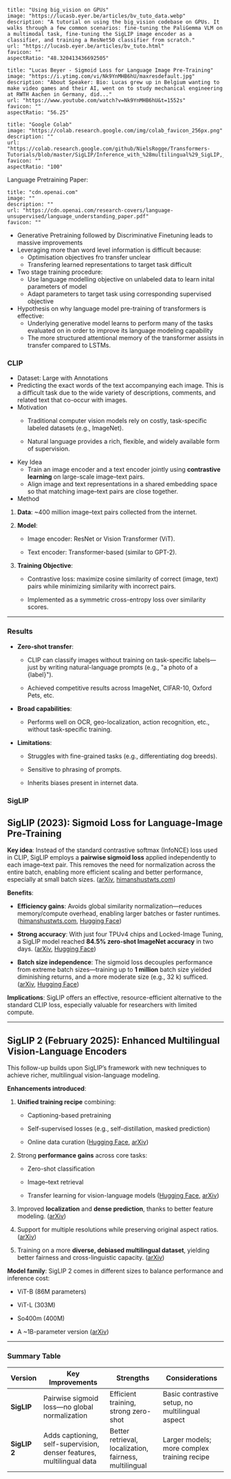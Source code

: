 ```embed
title: "Using big_vision on GPUs"
image: "https://lucasb.eyer.be/articles/bv_tuto_data.webp"
description: "A tutorial on using the big_vision codebase on GPUs. It walks through a few common scenarios: fine-tuning the PaliGemma VLM on a multimodal task, fine-tuning the SigLIP image encoder as a classifier, and training a ResNet50 classifier from scratch."
url: "https://lucasb.eyer.be/articles/bv_tuto.html"
favicon: ""
aspectRatio: "48.320413436692505"
```

```embed
title: "Lucas Beyer - Sigmoid Loss for Language Image Pre-Training"
image: "https://i.ytimg.com/vi/Nk9YnMHB6hU/maxresdefault.jpg"
description: "About Speaker: Bio: Lucas grew up in Belgium wanting to make video games and their AI, went on to study mechanical engineering at RWTH Aachen in Germany, did..."
url: "https://www.youtube.com/watch?v=Nk9YnMHB6hU&t=1552s"
favicon: ""
aspectRatio: "56.25"
```

```embed
title: "Google Colab"
image: "https://colab.research.google.com/img/colab_favicon_256px.png"
description: ""
url: "https://colab.research.google.com/github/NielsRogge/Transformers-Tutorials/blob/master/SigLIP/Inference_with_%28multilingual%29_SigLIP,_a_better_CLIP_model.ipynb"
favicon: ""
aspectRatio: "100"
```

Language Pretraining Paper:
```embed
title: "cdn.openai.com"
image: ""
description: ""
url: "https://cdn.openai.com/research-covers/language-unsupervised/language_understanding_paper.pdf"
favicon: ""
```

- Generative Pretraining followed by Discriminative Finetuning leads to massive improvements
- Leveraging more than word level information is difficult because:
	- Optimisation objectives fro transfer unclear
	- Transfering learned representations to target task difficult
- Two stage training procedure:
	- Use language modelling objective on unlabeled data to learn inital parameters of model
	- Adapt parameters to target task using corresponding supervised objective
- Hypothesis on why language model pre-training of transformers is effective:
	- Underlying generative model learns to perform many of the tasks evaluated on in order to improve its language modeling capability 
	- The more structured attentional memory of the transformer assists in transfer compared to LSTMs.

### CLIP
- Dataset: Large with Annotations
- Predicting the exact words of the text accompanying each image. This is a difficult task due to the wide variety of descriptions, comments, and related text that co-occur with images.
- Motivation
	- Traditional computer vision models rely on costly, task-specific labeled datasets (e.g., ImageNet).
    
	- Natural language provides a rich, flexible, and widely available form of supervision.
- Key Idea
	- Train an image encoder and a text encoder jointly using **contrastive learning** on large-scale image–text pairs.
	- Align image and text representations in a shared embedding space so that matching image–text pairs are close together.
- Method

1. **Data**: ~400 million image–text pairs collected from the internet.
    
2. **Model**:
    
    - Image encoder: ResNet or Vision Transformer (ViT).
        
    - Text encoder: Transformer-based (similar to GPT-2).
        
3. **Training Objective**:
    
    - Contrastive loss: maximize cosine similarity of correct (image, text) pairs while minimizing similarity with incorrect pairs.
        
    - Implemented as a symmetric cross-entropy loss over similarity scores.
        

---

### Results

- **Zero-shot transfer**:
    
    - CLIP can classify images without training on task-specific labels—just by writing natural-language prompts (e.g., "a photo of a {label}").
        
    - Achieved competitive results across ImageNet, CIFAR-10, Oxford Pets, etc.
        
- **Broad capabilities**:
    
    - Performs well on OCR, geo-localization, action recognition, etc., without task-specific training.
        
- **Limitations**:
    
    - Struggles with fine-grained tasks (e.g., differentiating dog breeds).
        
    - Sensitive to phrasing of prompts.
        
    - Inherits biases present in internet data.

### SigLIP

## **SigLIP (2023): Sigmoid Loss for Language-Image Pre-Training**

**Key idea**: Instead of the standard contrastive softmax (InfoNCE) loss used in CLIP, SigLIP employs a **pairwise sigmoid loss** applied independently to each image–text pair. This removes the need for normalization across the entire batch, enabling more efficient scaling and better performance, especially at small batch sizes. ([arXiv](https://arxiv.org/abs/2303.15343?utm_source=chatgpt.com "Sigmoid Loss for Language Image Pre-Training"), [himanshustwts.com](https://www.himanshustwts.com/posts/siglip?utm_source=chatgpt.com "SigLIP Paper - hola sigmoid!"))

**Benefits**:

- **Efficiency gains**: Avoids global similarity normalization—reduces memory/compute overhead, enabling larger batches or faster runtimes. ([himanshustwts.com](https://www.himanshustwts.com/posts/siglip?utm_source=chatgpt.com "SigLIP Paper - hola sigmoid!"), [Hugging Face](https://huggingface.co/docs/transformers/v4.45.2/en/model_doc/siglip?utm_source=chatgpt.com "SigLIP - Hugging Face"))
    
- **Strong accuracy**: With just four TPUv4 chips and Locked-Image Tuning, a SigLIP model reached **84.5% zero-shot ImageNet accuracy** in two days. ([arXiv](https://arxiv.org/abs/2303.15343?utm_source=chatgpt.com "Sigmoid Loss for Language Image Pre-Training"), [Hugging Face](https://huggingface.co/docs/transformers/v4.45.2/en/model_doc/siglip?utm_source=chatgpt.com "SigLIP - Hugging Face"))
    
- **Batch size independence**: The sigmoid loss decouples performance from extreme batch sizes—training up to **1 million** batch size yielded diminishing returns, and a more moderate size (e.g., 32 k) sufficed. ([arXiv](https://arxiv.org/abs/2303.15343?utm_source=chatgpt.com "Sigmoid Loss for Language Image Pre-Training"), [Hugging Face](https://huggingface.co/papers/2303.15343?utm_source=chatgpt.com "Paper page - Sigmoid Loss for Language Image Pre-Training"))
    

**Implications**: SigLIP offers an effective, resource-efficient alternative to the standard CLIP loss, especially valuable for researchers with limited compute.

---

## **SigLIP 2 (February 2025): Enhanced Multilingual Vision-Language Encoders**

This follow-up builds upon SigLIP’s framework with new techniques to achieve richer, multilingual vision-language modeling.

**Enhancements introduced**:

1. **Unified training recipe** combining:
    
    - Captioning-based pretraining
        
    - Self-supervised losses (e.g., self-distillation, masked prediction)
        
    - Online data curation ([Hugging Face](https://huggingface.co/papers/2502.14786?utm_source=chatgpt.com "Paper page - SigLIP 2: Multilingual Vision-Language Encoders with ..."), [arXiv](https://arxiv.org/abs/2502.14786?utm_source=chatgpt.com "SigLIP 2: Multilingual Vision-Language Encoders with Improved Semantic Understanding, Localization, and Dense Features"))
        
2. Strong **performance gains** across core tasks:
    
    - Zero-shot classification
        
    - Image–text retrieval
        
    - Transfer learning for vision-language models ([Hugging Face](https://huggingface.co/papers/2502.14786?utm_source=chatgpt.com "Paper page - SigLIP 2: Multilingual Vision-Language Encoders with ..."), [arXiv](https://arxiv.org/abs/2502.14786?utm_source=chatgpt.com "SigLIP 2: Multilingual Vision-Language Encoders with Improved Semantic Understanding, Localization, and Dense Features"))
        
3. Improved **localization** and **dense prediction**, thanks to better feature modeling. ([arXiv](https://arxiv.org/abs/2502.14786?utm_source=chatgpt.com "SigLIP 2: Multilingual Vision-Language Encoders with Improved Semantic Understanding, Localization, and Dense Features"))
    
4. Support for multiple resolutions while preserving original aspect ratios. ([arXiv](https://arxiv.org/abs/2502.14786?utm_source=chatgpt.com "SigLIP 2: Multilingual Vision-Language Encoders with Improved Semantic Understanding, Localization, and Dense Features"))
    
5. Training on a more **diverse, debiased multilingual dataset**, yielding better fairness and cross-linguistic capacity. ([arXiv](https://arxiv.org/abs/2502.14786?utm_source=chatgpt.com "SigLIP 2: Multilingual Vision-Language Encoders with Improved Semantic Understanding, Localization, and Dense Features"))
    

**Model family**: SigLIP 2 comes in different sizes to balance performance and inference cost:

- ViT-B (86M parameters)
    
- ViT-L (303M)
    
- So400m (400M)
    
- A ~1B-parameter version ([arXiv](https://arxiv.org/abs/2502.14786?utm_source=chatgpt.com "SigLIP 2: Multilingual Vision-Language Encoders with Improved Semantic Understanding, Localization, and Dense Features"))
    

---

### **Summary Table**

|**Version**|**Key Improvements**|**Strengths**|**Considerations**|
|---|---|---|---|
|**SigLIP**|Pairwise sigmoid loss—no global normalization|Efficient training, strong zero-shot|Basic contrastive setup, no multilingual aspect|
|**SigLIP 2**|Adds captioning, self-supervision, denser features, multilingual data|Better retrieval, localization, fairness, multilingual|Larger models; more complex training recipe|
